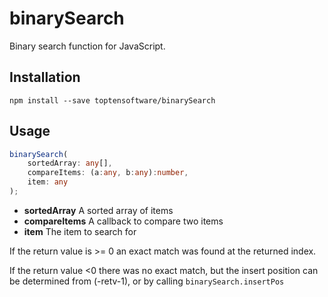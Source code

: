 # binarySearch

Binary search function for JavaScript.

## Installation

```
npm install --save toptensoftware/binarySearch
```

## Usage

```ts
binarySearch(
    sortedArray: any[], 
    compareItems: (a:any, b:any):number, 
    item: any
);
```

* **sortedArray** A sorted array of items
* **compareItems** A callback to compare two items
* **item** The item to search for

If the return value is >= 0 an exact match was found at the returned index.

If the return value <0 there was no exact match, but the insert position can
be determined from (-retv-1), or by calling `binarySearch.insertPos`

